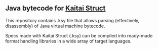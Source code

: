 ## Java bytecode for [Kaitai Struct](http://kaitai.io/)

This repository contains .ksy file that allows parsing (effectively,
disassembly) of Java virtual machine bytecode.

Specs made with Kaitai Struct (.ksy) can be compiled into ready-made
format handling libraries in a wide array of target languages.
